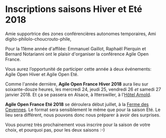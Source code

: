 # Inscriptions saisons Hiver et Eté 2018

Amie supportrice des zones conférencières autonomes temporaires,
Ami digito-philolo-choucrouto-phile,

Pour la 11ème année d'affilée: Emmanuel Gaillot, Raphaël Pierquin et Bernard Notarianni ont le plaisir d'organiser la conférence Agile Open France. 


Vous aurez l’opportunité de participer cette année à deux événements: Agile Open Hiver et Agile Open Eté.

Comme l'année dernière, **Agile Open France Hiver 2018** aura lieu sur soixante-douze heures, les mercredi 24, jeudi 25, vendredi 26 *et* samedi 27 janvier 2018. Et ça se passera en Alsace, à Itterswiller, à l'[Hôtel Arnold](https://www.hotel-arnold.com/).

**Agile Open France Eté 2018** se déroulera début juillet, à la [Ferme des Cevennes](http://www.lafermedescevennes.com/).
Le format sera sensiblement le même que pour la saison Eté. Le lieu sera différent, nous pouvons donc nous préparer à avoir des surprises.

Vous pourrez très prochainement vous inscrire pour la saison de votre choix, et pourquoi pas, pour les deux saisons :-)